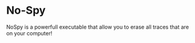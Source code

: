 # No-Spy
NoSpy is a powerfull executable that allow you to erase all traces that are on your computer!
